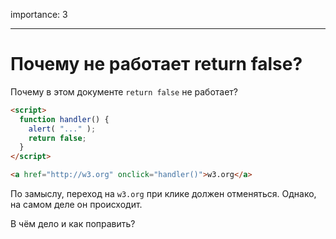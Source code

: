 importance: 3

---

# Почему не работает return false?

Почему в этом документе `return false` не работает?

```html autorun run
<script>
  function handler() {
    alert( "..." );
    return false;
  }
</script>

<a href="http://w3.org" onclick="handler()">w3.org</a>
```

По замыслу, переход на `w3.org` при клике должен отменяться. Однако, на самом деле он происходит.

В чём дело и как поправить?